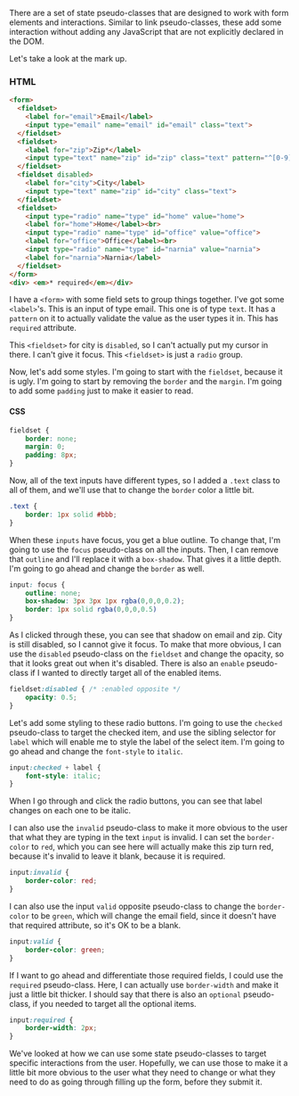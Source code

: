 There are a set of state pseudo-classes that are designed to work with form elements and interactions. Similar to link pseudo-classes, these add some interaction without adding any JavaScript that are not explicitly declared in the DOM.

Let's take a look at the mark up. 

### HTML
```HTML
<form>
  <fieldset>
    <label for="email">Email</label>
    <input type="email" name="email" id="email" class="text">
  </fieldset>
  <fieldset>
    <label for="zip">Zip*</label>
    <input type="text" name="zip" id="zip" class="text" pattern="^[0-9]{5}(?:-[0-9]{4})?$" required>
  </fieldset>
  <fieldset disabled>
    <label for="city">City</label>
    <input type="text" name="zip" id="city" class="text">
  </fieldset>
  <fieldset>
    <input type="radio" name="type" id="home" value="home">
    <label for="home">Home</label><br>
    <input type="radio" name="type" id="office" value="office">
    <label for="office">Office</label><br>
    <input type="radio" name="type" id="narnia" value="narnia">
    <label for="narnia">Narnia</label>
  </fieldset>
</form>
<div> <em>* required</em></div>
```

I have a `<form>` with some field sets to group things together. I've got some `<label>`'s. This is an input of type email. This one is of type `text`. It has a `pattern` on it to actually validate the value as the user types it in. This has `required` attribute.

This `<fieldset>` for city is `disabled`, so I can't actually put my cursor in there. I can't give it focus. This `<fieldset>` is just a `radio` group. 

Now, let's add some styles. I'm going to start with the `fieldset`, because it is ugly. I'm going to start by removing the `border` and the `margin`. I'm going to add some `padding` just to make it easier to read. 

#### CSS
```css
fieldset {
    border: none;
    margin: 0;
    padding: 8px;
}
```

Now, all of the text inputs have different types, so I added a `.text` class to all of them, and we'll use that to change the `border` color a little bit.

```css
.text {
    border: 1px solid #bbb;
}
```

When these `inputs` have focus, you get a blue outline. To change that, I'm going to use the `focus` pseudo-class on all the inputs. Then, I can remove that `outline` and I'll replace it with a `box-shadow`. That gives it a little depth. I'm going to go ahead and change the `border` as well.

```css
input: focus {
    outline: none;
    box-shadow: 3px 3px 1px rgba(0,0,0,0.2);
    border: 1px solid rgba(0,0,0,0.5)
}
```

As I clicked through these, you can see that shadow on email and zip. City is still disabled, so I cannot give it focus. To make that more obvious, I can use the `disabled` pseudo-class on the `fieldset` and change the opacity, so that it looks great out when it's disabled. There is also an `enable` pseudo-class if I wanted to directly target all of the enabled items.

```css
fieldset:disabled { /* :enabled opposite */
    opacity: 0.5;
}
```

Let's add some styling to these radio buttons. I'm going to use the `checked` pseudo-class to target the checked item, and use the sibling selector for `label` which will enable me to style the label of the select item. I'm going to go ahead and change the `font-style` to `italic`. 

```css
input:checked + label {
    font-style: italic;
}
```

When I go through and click the radio buttons, you can see that label changes on each one to be italic. 

I can also use the `invalid` pseudo-class to make it more obvious to the user that what they are typing in the text `input` is invalid. I can set the `border-color` to `red`, which you can see here will actually make this zip turn red, because it's invalid to leave it blank, because it is required. 

```css
input:invalid {
    border-color: red;
}
```

I can also use the input `valid` opposite pseudo-class to change the `border-color` to be `green`, which will change the email field, since it doesn't have that required attribute, so it's OK to be a blank.

```css
input:valid {
    border-color: green;
}
```

If I want to go ahead and differentiate those required fields, I could use the `required` pseudo-class. Here, I can actually use `border-width` and make it just a little bit thicker. I should say that there is also an `optional` pseudo-class, if you needed to target all the optional items.

```css
input:required {
    border-width: 2px;
}
```

We've looked at how we can use some state pseudo-classes to target specific interactions from the user. Hopefully, we can use those to make it a little bit more obvious to the user what they need to change or what they need to do as going through filling up the form, before they submit it.